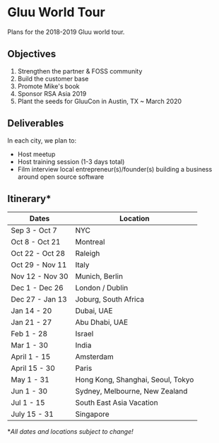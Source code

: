 # Gluu World Tour
Plans for the 2018-2019 Gluu world tour.

## Objectives

1. Strengthen the partner & FOSS community
1. Build the customer base
1. Promote Mike's book
1. Sponsor RSA Asia 2019   
1. Plant the seeds for GluuCon in Austin, TX ~ March 2020   

## Deliverables

In each city, we plan to:

- Host meetup
- Host training session (1-3 days total)
- Film interview local entrepreneur(s)/founder(s) building a business around open source software

## Itinerary*

|Dates	| Location|
|-------|--------------|
|Sep 3 - Oct 7 |	NYC |
|Oct 8 - Oct 21 |	Montreal |
|Oct 22 - Oct 28 | Raleigh |
|Oct 29 - Nov 11 | Italy |
|Nov 12 - Nov  30 | Munich, Berlin |
|Dec 1 - Dec 26	| London / Dublin |
|Dec 27 - Jan 13| Joburg, South Africa |
|Jan 14 - 20 | Dubai, UAE |
|Jan 21 - 27 | Abu Dhabi, UAE |
|Feb 1 - 28|	Israel |
|Mar 1 - 30|	India |
|April 1 - 15|	Amsterdam |
|April 15 - 30|	Paris |
|May 1 - 31|	Hong Kong, Shanghai, Seoul, Tokyo |
|Jun 1 - 30|	Sydney, Melbourne, New Zealand |
|Jul 1 - 15|	South East Asia Vacation |
|July 15 - 31|	Singapore |

*_All dates and locations subject to change!_

